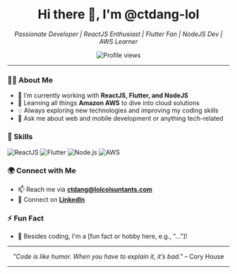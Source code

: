 <h1 align="center">Hi there 👋, I'm @ctdang-lol</h1>
<p align="center">
  <i>Passionate Developer | ReactJS Enthusiast | Flutter Fan | NodeJS Dev | AWS Learner</i>
</p>

<p align="center">
  <img src="https://komarev.com/ghpvc/?username=ctdang-lol&color=blue" alt="Profile views">
</p>

---

### 👨‍💻 About Me
- 🔭 I’m currently working with **ReactJS, Flutter, and NodeJS**
- 🌱 Learning all things **Amazon AWS** to dive into cloud solutions
- 💡 Always exploring new technologies and improving my coding skills
- 💬 Ask me about web and mobile development or anything tech-related

### 🚀 Skills
<p>
  <img src="https://img.shields.io/badge/ReactJS-61DAFB?style=for-the-badge&logo=react&logoColor=white" alt="ReactJS">
  <img src="https://img.shields.io/badge/Flutter-02569B?style=for-the-badge&logo=flutter&logoColor=white" alt="Flutter">
  <img src="https://img.shields.io/badge/Node.js-339933?style=for-the-badge&logo=nodedotjs&logoColor=white" alt="Node.js">
  <img src="https://img.shields.io/badge/Amazon_AWS-232F3E?style=for-the-badge&logo=amazonaws&logoColor=white" alt="AWS">
</p>

### 🌍 Connect with Me
- 📫 Reach me via **[ctdang@lolcolsuntants.com](mailto:ctdang@lolconsultants.com)**
- 🔗 Connect on **[LinkedIn](https://www.linkedin.com)**

### ⚡ Fun Fact
- 🎸 Besides coding, I'm a [fun fact or hobby here, e.g., "..."]!

---

<p align="center">
  <i>"Code is like humor. When you have to explain it, it’s bad."</i> – Cory House
</p>

---

<!---
ctdang-lol/ctdang-lol is a ✨ special ✨ repository because its `README.md` (this file) appears on your GitHub profile.
You can click the Preview link to take a look at your changes.
--->
